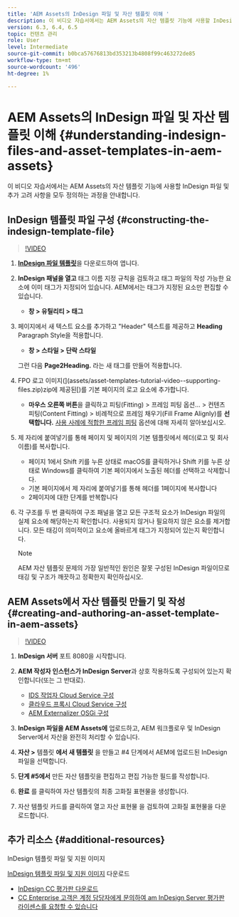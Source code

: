 ```yaml
---
title: 'AEM Assets의 InDesign 파일 및 자산 템플릿 이해 '
description: 이 비디오 자습서에서는 AEM Assets의 자산 템플릿 기능에 사용할 InDesign 파일 및 추가 고려 사항을 모두 정의하는 과정을 안내합니다.
version: 6.3, 6.4, 6.5
topic: 컨텐츠 관리
role: User
level: Intermediate
source-git-commit: b0bca57676813bd353213b4808f99c463272de85
workflow-type: tm+mt
source-wordcount: '496'
ht-degree: 1%

---
```



# AEM Assets의 InDesign 파일 및 자산 템플릿 이해 {#understanding-indesign-files-and-asset-templates-in-aem-assets}

이 비디오 자습서에서는 AEM Assets의 자산 템플릿 기능에 사용할 InDesign 파일 및 추가 고려 사항을 모두 정의하는 과정을 안내합니다.

## InDesign 템플릿 파일 구성 {#constructing-the-indesign-template-file}

>[!VIDEO](https://video.tv.adobe.com/v/19293/?quality=9&learn=on)

1. [**InDesign 파일 템플릿**](assets/asset-templates-tutorial-video--supporting-files.zip)&#x200B;을 다운로드하여 엽니다.
2. **InDesign 패널을 열고** 태그 이름 지정 규칙을 검토하고 태그 파일의 작성 가능한 요소에 이미 태그가 지정되어 있습니다. AEM에서는 태그가 지정된 요소만 편집할 수 있습니다.

   * **창 > 유틸리티 > 태그**

3. 페이지에서 새 텍스트 요소를 추가하고 &quot;Header&quot; 텍스트를 제공하고 **Heading** Paragraph Style을 적용합니다.

   * **창 > 스타일 > 단락 스타일**

   그런 다음 **Page2Heading.** 라는 새 태그를 만들어 적용합니다.

4. FPO 로고 이미지(](assets/asset-templates-tutorial-video--supporting-files.zip)zip에 제공된[)를 기본 페이지의 로고 요소에 추가합니다.

   * **마우스 오른쪽 버튼**&#x200B;을 클릭하고 피팅(Fitting) > 프레임 피팅 옵션... > 컨텐츠 피팅(Content Fitting) > 비례적으로 프레임 채우기(Fill Frame Alignly)를 **선택합니다.**
   [사용 사례에 적합한 프레임 피팅](https://helpx.adobe.com/indesign/using/frames-objects.html#fitting_objects_to_frames) 옵션에 대해 자세히 알아보십시오.

5. 제 자리에 붙여넣기를 통해 페이지 및 페이지의 기본 템플릿에서 헤더(로고 및 회사 이름)를 복사합니다.

   * 페이지 1에서 Shift 키를 누른 상태로 macOS를 클릭하거나 Shift 키를 누른 상태로 Windows를 클릭하여 기본 페이지에서 노출된 헤더를 선택하고 삭제합니다.
   * 기본 페이지에서 제 자리에 붙여넣기를 통해 헤더를 1페이지에 복사합니다
   * 2페이지에 대한 단계를 반복합니다

6. 각 구조를 두 번 클릭하여 구조 패널을 열고 모든 구조적 요소가 InDesign 파일의 실제 요소에 해당하는지 확인합니다. 사용되지 않거나 필요하지 않은 요소를 제거합니다. 모든 태깅이 의미적이고 요소에 올바르게 태그가 지정되어 있는지 확인합니다.

   >[!NOTE]
   >
   >AEM 자산 템플릿 문제의 가장 일반적인 원인은 잘못 구성된 InDesign 파일이므로 태깅 및 구조가 깨끗하고 정확한지 확인하십시오.

## AEM Assets에서 자산 템플릿 만들기 및 작성 {#creating-and-authoring-an-asset-template-in-aem-assets}

>[!VIDEO](https://video.tv.adobe.com/v/19294/?quality=9&learn=on)

1. **InDesign 서버** 포트 8080을 시작합니다.
2. **AEM 작성자 인스턴스가 InDesign Server**&#x200B;과 상호 작용하도록 구성되어 있는지 확인합니다(또는 그 반대로).

   * [IDS 작업자 Cloud Service 구성](http://localhost:4502/etc/cloudservices/proxy/ids.html)
   * [클라우드 프록시 Cloud Service 구성](http://localhost:4502/etc/cloudservices/proxy.html)
   * [AEM Externalizer OSGi 구성](http://localhost:4502/system/console/configMgr)

3. **InDesign 파일을 AEM Assets에** 업로드하고, AEM 워크플로우 및 InDesign Server에서 자산을 완전히 처리할 수 있습니다.
4. **자산 >** 템플릿 **에서 새 템플릿** 을 만들고 #4 단계에서 AEM에 업로드된 InDesign 파일을 선택합니다.
5. **단계 #5에서** 만든 자산 템플릿을 편집하고 편집 가능한 필드를 작성합니다.
6. **완료** 를 클릭하여 자산 템플릿의 최종 고화질 표현물을 생성합니다.
7. 자산 템플릿 카드를 클릭하여 열고 자산 표현물 을 검토하여 고화질 표현물을 다운로드합니다.

## 추가 리소스 {#additional-resources}

InDesign 템플릿 파일 및 지원 이미지

[InDesign 템플릿 파일 및 지원 이미지](assets/asset-templates-tutorial-video--supporting-files-1.zip) 다운로드

* [InDesign CC 평가판 다운로드](https://creative.adobe.com/products/download/indesign)
* [CC Enterprise 고객은 계정 담당자에게 문의하여 am InDesign Server 평가판 라이센스를 요청할 수 있습니다](https://www.adobe.com/products/indesignserver/faq.html)
